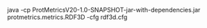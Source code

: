 java -cp ProtMetricsV20-1.0-SNAPSHOT-jar-with-dependencies.jar protmetrics.metrics.RDF3D -cfg rdf3d.cfg